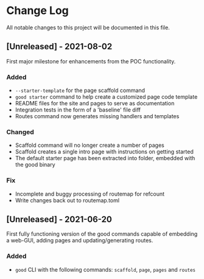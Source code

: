 # Change Log

All notable changes to this project will be documented in this file.

## [Unreleased] - 2021-08-02

First major milestone for enhancements from the POC functionality.

### Added

- `--starter-template` for the page scaffold command
- `good starter` command to help create a customized page code template
- README files for the site and pages to serve as documentation
- Integration tests in the form of a 'baseline' file diff
- Routes command now generates missing handlers and templates

### Changed

- Scaffold command will no longer create a number of pages
- Scaffold creates a single intro page with instructions on getting started
- The default starter page has been extracted into folder, embedded with the good binary

### Fix

- Incomplete and buggy processing of routemap for refcount
- Write changes back out to routemap.toml

## [Unreleased] - 2021-06-20

First fully functioning version of the good commands capable of embedding a web-GUI, adding pages and updating/generating routes.

### Added

- `good` CLI with the following commands: `scaffold`, `page`, `pages` and `routes`
